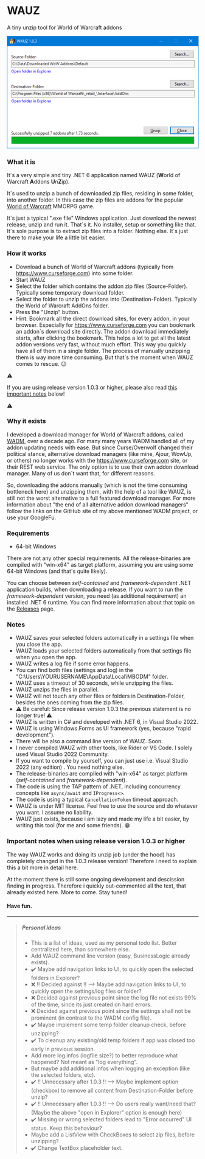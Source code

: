 # WAUZ
A tiny unzip tool for World of Warcraft addons

![WAUZ](screenshot.png)

### What it is
It´s a very simple and tiny .NET 6 application named WAUZ (**W**orld of Warcraft **A**ddons **U**n**Z**ip).

It´s used to unzip a bunch of downloaded zip files, residing in some folder, into another folder. In this case the zip files are addons for the popular [World of Warcraft](https://worldofwarcraft.com) MMORPG game.

It´s just a typical ".exe file" Windows application. Just download the newest release, unzip and run it. That´s it. No installer, setup or something like that. It´s sole purpose is to extract zip files into a folder. Nothing else. It´s just there to make your life a little bit easier. 

### How it works
- Download a bunch of World of Warcraft addons (typically from https://www.curseforge.com) into some folder.
- Start WAUZ
- Select the folder which contains the addon zip files (Source-Folder). Typically some temporary download folder.
- Select the folder to unzip the addons into (Destination-Folder). Typically the World of Warcraft AddOns folder.
- Press the "Unzip" button.
- Hint: Bookmark all the direct download sites, for every addon, in your browser. Especially for https://www.curseforge.com you can bookmark an addon´s download site directly. The addon download immediately starts, after clicking the bookmark. This helps a lot to get all the latest addon versions very fast, without much effort. This way you quickly have all of them in a single folder. The process of manually unzipping them is way more time consuming. But that´s the moment when WAUZ comes to rescue. :wink:

:warning:

If you are using release version 1.0.3 or higher, please also read [this important notes](#important-notes-when-using-release-version-103-or-higher) below!

:warning:

<!-- about a possible "data loss" inside the selected destination folder! -->

### Why it exists
I developed a download manager for World of Warcraft addons, called [WADM](https://github.com/mbodm/wadm), over a decade ago. For many many years WADM handled all of my addon updating needs with ease. But since Curse/Overwolf changed their political stance, alternative download managers (like mine, Ajour, WowUp, or others) no longer works with the https://www.curseforge.com site, or their REST web service. The only option is to use their own addon download manager. Many of us don´t want that, for different reasons.

So, downloading the addons manually (which is not the time consuming bottleneck here) and unzipping them, with the help of a tool like WAUZ, is still not the worst alternative to a full featured download manager. For more information about "the end of all alternative addon download managers" follow the links on the GitHub site of my above mentioned WADM project, or use your GoogleFu.

### Requirements

- 64-bit Windows

There are not any other special requirements. All the release-binaries are compiled with "win-x64" as target platform, assuming you are using some 64-bit Windows (and that's quite likely).

You can choose between _self-contained_ and _framework-dependent_ .NET application builds, when downloading a release. If you want to run the _framework-dependent_ version, you need (as additional requirement) an installed .NET 6 runtime. You can find more information about that topic on the [Releases](https://github.com/mbodm/wauz/releases) page.

### Notes
- WAUZ saves your selected folders automatically in a settings file when you close the app.
- WAUZ loads your selected folders automatically from that settings file when you open the app.
- WAUZ writes a log file if some error happens.
- You can find both files (settings and log) in the "C:\Users\YOURUSERNAME\AppData\Local\MBODM" folder.
- WAUZ uses a timeout of 30 seconds, while unzipping the files.
- WAUZ unzips the files in parallel.
- WAUZ will not touch any other files or folders in Destination-Folder, besides the ones coming from the zip files.
- :warning: Be careful: Since release version 1.0.3 the previous statement is no longer true! :warning:
- WAUZ is written in C# and developed with .NET 6, in Visual Studio 2022.
- WAUZ is using Windows.Forms as UI framework (yes, because "rapid development").
- There will be also a command line version of WAUZ. Soon.
- I never compiled WAUZ with other tools, like Rider or VS Code. I solely used Visual Studio 2022 Community.
- If you want to compile by yourself, you can just use i.e. Visual Studio 2022 (any edition) . You need nothing else.
- The release-binaries are compiled with "win-x64" as target platform (_self-contained_ and _framework-dependent_).
- The code is using the TAP pattern of .NET, including concurrency concepts like `async/await` and `IProgress<>`.
- The code is using a typical `CancellationToken` timeout approach.
- WAUZ is under MIT license. Feel free to use the source and do whatever you want. I assume no liability.
- WAUZ just exists, because i am lazy and made my life a bit easier, by writing this tool (for me and some friends). :grin:

### Important notes when using release version 1.0.3 or higher

The way WAUZ works and doing its unzip job (under the hood) has completely changed in the 1.0.3 release version! Therefore i need to explain this a bit more in detail here.

At the moment there is still some ongoing development and descission finding in progress. Therefore i quickly out-commented all the text, that already existed here. More to come. Stay tuned!

<!--
since this may be important for the user, when it comes down to "data loss" inside the selected destination folder.

The short version:

With the release of version 1.0.3 WAUZ now always clears the selected destination folder (removing all files and folders inside it), before the unzip process even starts. This means: If in example a zip file is corrupted and WAUZ stops, you already lost all of your old/existing addons inside the destination folder. In 99% of all cases this should be no problem, because the destination folder is normally just a "working folder" for binary stuff, solely used for the addon "applications". This applies also and foremost to the "World of Warcraft AddOns" folder (when used as destination folder in WAUZ). Normally no sensible data (personal data, config files, or something like that) should reside there. Even the addons themselfes store their config files in another location (another specific folder inside the World of Warcraft installation folder). But: If you stored anything important in the selected destination folder, for whatever reason, make sure you create a backup before pressing the "Unzip" button! If you want to know more about "how it worked before and why this has changed", just continue reading.

The long (technical background) version:

How it worked before version 1.0.3 was released?

In the past WAUZ first unzipped an addon zip file into a temp folder (a folder with some random generated name, under the user´s temp folder, in "C:\Users\XXX\AppData\Local\Temp"), specific to that addon unzip file. Then WAUZ inspected the name of every file and folder (let´s call it "source" here) inside that temp folder and checked if the destination folder also contains a file or folder with that name (let´s call it "target" here). If existing, WAUZ deleted specifically that "target" inside the destination folder (this is the important part here). And then WAUZ moved the "source" to the destination folder. WAUZ repeated exactly this approach for every single addon zip file. The result of this was: _"WAUZ will not touch any other files or folders in Destination-Folder, besides the ones coming from the zip file."_, as mentioned in the [notes](#Notes) above

Why this has changed?

While the above approach has the big benefit of _"not touching any other files or folders in the selected destination folder, besides the ones coming from the zip file"_, when you look at it from a data security point of view, this also has a downside: Some addons (and their content, the files/folders) change over time. And since the only files/folders that are deleted in the destination folder, are the files/folders (filenames/foldernames) that are also included in an actual addon zip file, the leftover data junk and clutter (of older addon files/folders) gets more and bigger over time. This means: Exactly the same thing that helps with "not deleting any additional data" is also the reason for "leftover data junk and clutter". Since there is no way to get "the best of both worlds" i had to decide for one or the other. And since the typical addons destination folder is just some "binaries" folder and typically not contains any data to backup, i decided to stick with the "clear destination folder completely, before unzipping the addons into it" approach.

More technical background and thoughts

There are a few ways, the unzip process can be handled, in general. Let´s quickly have a look at them:

- Approach 1:
Remove all content inside the destination folder (the old/existing addon files and folders) first, before even start the unzip process. Then unzip all addons directly into the destination folder. This is the approach release version 1.0.3 uses now.
- Approach 2:
Unzip all addons in separate temp folders. When no error occurred, while unzipping, just replace every file/folder in the destination folder with the ones from the temp folder. This is the approach release version 1.0.0-1.0.2 used.
- Approach 3:
Unzip all addons first, into a single temp folder. Then remove all files/folders in the destination folder and move all files/folders from temp folder to destination folder.
-->

#### Have fun.

---

> ##### Personal ideas
> - This is a list of ideas, used as my personal todo list. Better centralized here, than somewhere else.
> - Add WAUZ command line version (easy, BusinessLogic already exists).
> - :heavy_check_mark: Maybe add navigation links to UI, to quickly open the selected folders in Explorer?
> - :x: !! Decided against !! --> Maybe add navigation links to UI, to quickly open the settings/log files or folder?
> - :x: Decided against previous point since the log file not exists 99% of the time, since its just created on hard errors.
> - :x: Decided against previous point since the settings shall not be prominent (in contrast to the WADM config file).
> - :heavy_check_mark: Maybe implement some temp folder cleanup check, before unzipping?
> - :heavy_check_mark: To cleanup any existing/old temp folders if app was closed too early in previous session.
> - Add more log infos (logfile size?) to better reproduce what happened? Not meant as "log everything".
> - But maybe add additional infos when logging an exception (like the selected folders, etc).
> - :heavy_check_mark: !! Unnecessary after 1.0.3 !! --> Maybe implement option (checkbox) to remove all content from Destination-Folder before unzip?
> - :heavy_check_mark: !! Unnecessary after 1.0.3 !! --> Do users really want/need that? (Maybe the above "open in Explorer" option is enough here)
> - :heavy_check_mark: Missing or wrong selected folders lead to "Error occurred" UI status. Keep this behaviour?
> - Maybe add a ListView with CheckBoxes to select zip files, before unzipping?
> - :heavy_check_mark: Change TextBox placeholder text.
